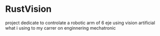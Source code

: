 # RustVision
project dedicate to controlate a robotic arm of 6 eje using vision artificial what i using to my carrer on enginnering mechatronic
